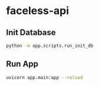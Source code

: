 # faceless-api

## Init Database
```bash
python -m app.scripts.run_init_db
```

## Run App
```bash
uvicorn app.main:app --reload
```
